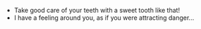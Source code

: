 - Take good care of your teeth with a sweet tooth like that!
- I have a feeling around you, as if you were attracting danger...
